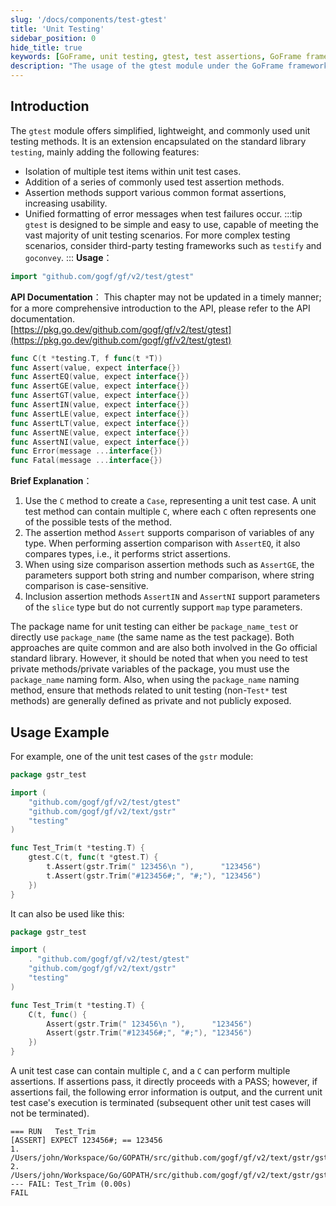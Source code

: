 ```yaml
---
slug: '/docs/components/test-gtest'
title: 'Unit Testing'
sidebar_position: 0
hide_title: true
keywords: [GoFrame, unit testing, gtest, test assertions, GoFrame framework, test framework, test cases, Assert, goconvey, testify]
description: "The usage of the gtest module under the GoFrame framework, providing convenient and lightweight unit testing methods. gtest extends the functionality of the standard library testing, adding multiple testing features such as test case isolation and common assertion methods. It is suitable for most unit testing scenarios and can be combined with third-party testing frameworks like testify and goconvey for more complex testing."
---
```


## Introduction
The `gtest` module offers simplified, lightweight, and commonly used unit testing methods. It is an extension encapsulated on the standard library `testing`, mainly adding the following features:

- Isolation of multiple test items within unit test cases.
- Addition of a series of commonly used test assertion methods.
- Assertion methods support various common format assertions, increasing usability.
- Unified formatting of error messages when test failures occur.
:::tip
`gtest` is designed to be simple and easy to use, capable of meeting the vast majority of unit testing scenarios. For more complex testing scenarios, consider third-party testing frameworks such as `testify` and `goconvey`.
:::
**Usage**：

```go
import "github.com/gogf/gf/v2/test/gtest"
```

**API Documentation**：
This chapter may not be updated in a timely manner; for a more comprehensive introduction to the API, please refer to the API documentation.  
[https://pkg.go.dev/github.com/gogf/gf/v2/test/gtest](https://pkg.go.dev/github.com/gogf/gf/v2/test/gtest)

```go
func C(t *testing.T, f func(t *T))
func Assert(value, expect interface{})
func AssertEQ(value, expect interface{})
func AssertGE(value, expect interface{})
func AssertGT(value, expect interface{})
func AssertIN(value, expect interface{})
func AssertLE(value, expect interface{})
func AssertLT(value, expect interface{})
func AssertNE(value, expect interface{})
func AssertNI(value, expect interface{})
func Error(message ...interface{})
func Fatal(message ...interface{})
```

**Brief Explanation**：

1. Use the `C` method to create a `Case`, representing a unit test case. A unit test method can contain multiple `C`, where each `C` often represents one of the possible tests of the method.
2. The assertion method `Assert` supports comparison of variables of any type. When performing assertion comparison with `AssertEQ`, it also compares types, i.e., it performs strict assertions.
3. When using size comparison assertion methods such as `AssertGE`, the parameters support both string and number comparison, where string comparison is case-sensitive.
4. Inclusion assertion methods `AssertIN` and `AssertNI` support parameters of the `slice` type but do not currently support `map` type parameters.

The package name for unit testing can either be `package_name_test` or directly use `package_name` (the same name as the test package). Both approaches are quite common and are also both involved in the Go official standard library. However, it should be noted that when you need to test private methods/private variables of the package, you must use the `package_name` naming form. Also, when using the `package_name` naming method, ensure that methods related to unit testing (non-`Test*` test methods) are generally defined as private and not publicly exposed.

## Usage Example

For example, one of the unit test cases of the `gstr` module:

```go
package gstr_test

import (
    "github.com/gogf/gf/v2/test/gtest"
    "github.com/gogf/gf/v2/text/gstr"
    "testing"
)

func Test_Trim(t *testing.T) {
    gtest.C(t, func(t *gtest.T) {
        t.Assert(gstr.Trim(" 123456\n "),      "123456")
        t.Assert(gstr.Trim("#123456#;", "#;"), "123456")
    })
}
```

It can also be used like this:

```go
package gstr_test

import (
    . "github.com/gogf/gf/v2/test/gtest"
    "github.com/gogf/gf/v2/text/gstr"
    "testing"
)

func Test_Trim(t *testing.T) {
    C(t, func() {
        Assert(gstr.Trim(" 123456\n "),      "123456")
        Assert(gstr.Trim("#123456#;", "#;"), "123456")
    })
}
```

A unit test case can contain multiple `C`, and a `C` can perform multiple assertions. If assertions pass, it directly proceeds with a PASS; however, if assertions fail, the following error information is output, and the current unit test case's execution is terminated (subsequent other unit test cases will not be terminated).

```text
=== RUN   Test_Trim
[ASSERT] EXPECT 123456#; == 123456
1. /Users/john/Workspace/Go/GOPATH/src/github.com/gogf/gf/v2/text/gstr/gstr_z_unit_trim_test.go:20
2. /Users/john/Workspace/Go/GOPATH/src/github.com/gogf/gf/v2/text/gstr/gstr_z_unit_trim_test.go:18
--- FAIL: Test_Trim (0.00s)
FAIL
```